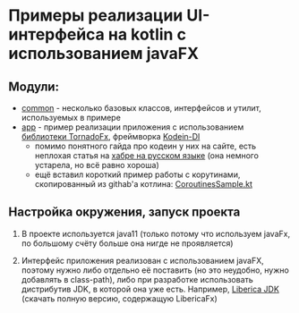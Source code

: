 # Примеры реализации UI-интерфейса на kotlin с использованием javaFX

## Модули:

* [common](fx/common) - несколько базовых классов, интерфейсов и утилит, используемых в примере
* [app](fx/app) - пример реализации приложения с использованием [библиотеки TornadoFx](https://tornadofx.io/),
  фреймворка [Kodein-DI](https://kodein.org/)
    * помимо понятного гайда про кодеин у них на сайте, есть неплохая статья на [хабре на русском языке](https://habr.com/ru/post/431696/)
      (она немного устарела, но всё равно хороша)
  * ещё вставил короткий пример работы с корутинами, скопированный из githab'а котлина: [CoroutinesSample.kt](fx/app/src/main/kotlin/ru/croc/ibelozor/samplefx/CoroutinesSampleLauncher.kt) 

## Настройка окружения, запуск проекта

1. В проекте используется java11 (только потому что используем javaFx, по большому счёту больше она нигде не проявляется)

2. Интерфейс приложения реализован с использованием javaFX, поэтому нужно либо отдельно её поставить (но это неудобно, 
   нужно добавлять в class-path), либо при разработке использовать дистрибутив JDK, в которой она уже есть. Например, 
   [Liberica JDK](https://libericajdk.ru/pages/downloads/#/java-11-lts) (скачать полную версию, содержащую LibericaFx)
   
